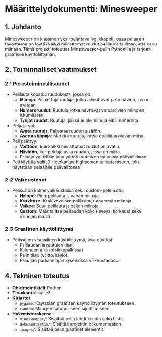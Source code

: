 # **Määrittelydokumentti: Minesweeper**

## **1. Johdanto**
Minesweeper on klassinen yksinpelattava logiikkapeli, jossa pelaajan tavoitteena on löytää kaikki miinattomat ruudut pelilaudalta ilman, että osuu miinaan. Tämä projekti toteuttaa Minesweeper-pelin Pythonilla ja tarjoaa graafisen käyttöliittymän.

## **2. Toiminnalliset vaatimukset**

### **2.1 Perustoiminnallisuudet**
- Pelilauta koostuu ruudukosta, jossa on:
  - **Miinoja**: Piilotettuja ruutuja, jotka aiheuttavat pelin häviön, jos ne avataan.
  - **Numeroruudut**: Ruutuja, jotka näyttävät ympäröivien miinojen lukumäärän.
  - **Tyhjät ruudut**: Ruutuja, joissa ei ole miinoja eikä numeroita.
- Pelaaja voi:
  - **Avata ruutuja**: Paljastaa ruudun sisällön.
  - **Asettaa lippuja**: Merkitä ruutuja, joissa epäillään olevan miina.
- Peli päättyy:
  - **Voittoon**, kun kaikki miinattomat ruudut on avattu.
  - **Häviöön**, kun pelaaja avaa ruudun, jossa on miina.
  - Pelaaja voi tällöin joko yrittää uudelleen tai palata päävalikkoon
- Peli käyttää sqlite3-tietokantaa highscoren tallentamiseen, joka näytetään pelaajalle päävalikossa

### **2.2 Vaikeustasot**
- Pelissä on kolme vaikeustasoa sekä custom-pelimuoto:
  - **Helppo**: Pieni pelilauta ja vähän miinoja.
  - **Keskitaso**: Keskikokoinen pelilauta ja enemmän miinoja.
  - **Vaikea**: Suuri pelilauta ja paljon miinoja.
  - **Custom**: Määritä itse pelilaudan koko (leveys, korkeus) sekä miinojen määrä.

### **2.3 Graafinen käyttöliittymä**
- Pelissä on visuaalinen käyttöliittymä, joka näyttää:
  - Pelilaudan ja ruutujen tilan.
  - Kuluneen aika (otsikkopalkissa)
  - Pelin tilan (voitto/häviö).
  - Pelaajan parhaan ajan kyseisessä vaikeustasossa

## **4. Tekninen toteutus**
- **Ohjelmointikieli**: Python
- **Tietokanta**: sqlite3
- **Kirjastot**:
  - `pygame`: Käytetään graafisen käyttöliittymän toteutukseen.
  - `random`: Miinojen satunnaiseen sijoittamiseen.
- **Hakemistorakenne**:
  - `minesweeper/`: Sisältää pelin lähdekoodin sekä testit.
  - `dokumentaatio/`: Sisältää projektin dokumentaation.
  - `images/`: Sisältää pelin graafiset elementit.